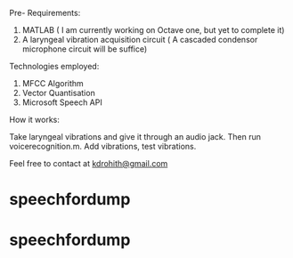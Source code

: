 Pre- Requirements:

1) MATLAB ( I am currently working on Octave one, but yet to complete it)
2) A laryngeal vibration acquisition circuit ( A cascaded condensor microphone circuit will be suffice)

Technologies employed:

1) MFCC Algorithm
2) Vector Quantisation
3) Microsoft Speech API

How it works:

Take laryngeal vibrations and give it through an audio jack. Then run voicerecognition.m. Add vibrations, test vibrations.

Feel free to contact at kdrohith@gmail.com
# speechfordump 
# speechfordump 
